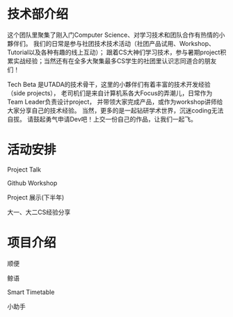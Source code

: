 # 技术部介绍
这个团队里聚集了刚入门Computer Science、对学习技术和团队合作有热情的小夥伴们。
我们的日常是参与社团技术技术活动（社团产品试用、Workshop、Tutorial以及各种有趣的线上互动）； 
跟着CS大神们学习技术，参与暑期project积累实战经验；当然还有在全多大聚集最多CS学生的社团里认识志同道合的朋友们！

Tech Beta 是UTADA的技术骨干，这里的小夥伴们有着丰富的技术开发经验（side projects），
老司机们是来自计算机系各大Focus的弄潮儿，日常作为Team Leader负责设计project，
并带领大家完成产品，或作为workshop讲师给大家分享自己的技术经验。
当然，更多的是一起钻研学术世界，沉迷coding无法自拔。
请鼓起勇气申请Dev吧！上交一份自己的作品，让我们一起飞。

# 活动安排
Project Talk

Github Workshop

Project 展示(下半年)

大一、大二CS经验分享

# 项目介绍
顺便

鲸语

Smart Timetable

小助手
